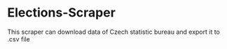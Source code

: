 # Elections-Scraper
This scraper can download data of Czech statistic bureau and export it to .csv file
